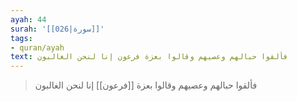 ```yaml
---
ayah: 44
surah: '[[026|سورة]]'
tags:
- quran/ayah
text: فألقوا حبالهم وعصيهم وقالوا بعزة فرعون إنا لنحن الغالبون
---
```

> فألقوا حبالهم وعصيهم وقالوا بعزة [[فرعون]] إنا لنحن الغالبون
